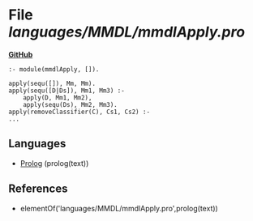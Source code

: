 # File _languages/MMDL/mmdlApply.pro_
**[GitHub](https://github.com/softlang/yas/blob/master/languages/MMDL/mmdlApply.pro)**
```
:- module(mmdlApply, []).

apply(sequ([]), Mm, Mm).
apply(sequ([D|Ds]), Mm1, Mm3) :-
    apply(D, Mm1, Mm2),
    apply(sequ(Ds), Mm2, Mm3).
apply(removeClassifier(C), Cs1, Cs2) :-
...
```

## Languages
* [Prolog](../languages/Prolog.md) (prolog(text))

## References
* elementOf('languages/MMDL/mmdlApply.pro',prolog(text))
